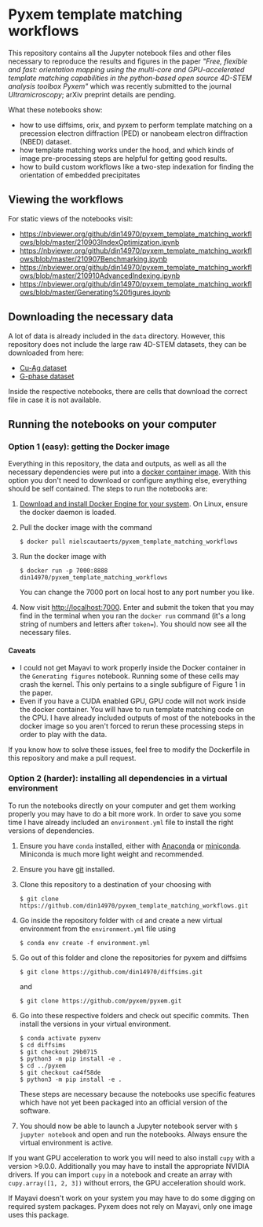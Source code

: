 # Pyxem template matching workflows

This repository contains all the Jupyter notebook files and other files necessary to reproduce the results and figures in the paper *"Free, flexible and fast: orientation mapping using the multi-core and GPU-accelerated template matching capabilities in the python-based open source 4D-STEM analysis toolbox Pyxem"* which was recently submitted to the journal *Ultramicroscopy*; arXiv preprint details are pending.

What these notebooks show:
* how to use diffsims, orix, and pyxem to perform template matching on a precession electron diffraction (PED) or nanobeam electron diffraction (NBED) dataset. 
* how template matching works under the hood, and which kinds of image pre-processing steps are helpful for getting good results.
* how to build custom workflows like a two-step indexation for finding the orientation of embedded precipitates

## Viewing the workflows

For static views of the notebooks visit:

* <https://nbviewer.org/github/din14970/pyxem_template_matching_workflows/blob/master/210903IndexOptimization.ipynb>
* <https://nbviewer.org/github/din14970/pyxem_template_matching_workflows/blob/master/210907Benchmarking.ipynb>
* <https://nbviewer.org/github/din14970/pyxem_template_matching_workflows/blob/master/210910AdvancedIndexing.ipynb>
* <https://nbviewer.org/github/din14970/pyxem_template_matching_workflows/blob/master/Generating%20figures.ipynb>

## Downloading the necessary data

A lot of data is already included in the `data` directory.
However, this repository does not include the large raw 4D-STEM datasets, they can be downloaded from here:
* [Cu-Ag dataset](https://doi.org/10.5281/zenodo.5595292)
* [G-phase dataset](https://doi.org/10.5281/zenodo.5597738)

Inside the respective notebooks, there are cells that download the correct file in case it is not available.

## Running the notebooks on your computer

### Option 1 (easy): getting the Docker image
Everything in this repository, the data and outputs, as well as all the necessary dependencies were put into a [docker container image](https://docs.docker.com/get-started/overview/).
With this option you don't need to download or configure anything else, everything should be self contained.
The steps to run the notebooks are:

1. [Download and install Docker Engine for your system](https://docs.docker.com/engine/install/). On Linux, ensure the docker daemon is loaded.
2. Pull the docker image with the command 
    ```
    $ docker pull nielscautaerts/pyxem_template_matching_workflows
    ```

3. Run the docker image with
    ```
    $ docker run -p 7000:8888 din14970/pyxem_template_matching_workflows
    ```
    You can change the 7000 port on local host to any port number you like.

4. Now visit <http://localhost:7000>. Enter and submit the token that you may find in the terminal when you ran the `docker run` command (it's a long string of numbers and letters after `token=`). You should now see all the necessary files.

#### Caveats
* I could not get Mayavi to work properly inside the Docker container in the `Generating figures` notebook. Running some of these cells may crash the kernel. This only pertains to a single subfigure of Figure 1 in the paper.
* Even if you have a CUDA enabled GPU, GPU code will not work inside the docker container. You will have to run template matching code on the CPU. I have already included outputs of most of the notebooks in the docker image so you aren't forced to rerun these processing steps in order to play with the data.

If you know how to solve these issues, feel free to modify the Dockerfile in this repository and make a pull request.

### Option 2 (harder): installing all dependencies in a virtual environment
To run the notebooks directly on your computer and get them working properly you may have to do a bit more work.
In order to save you some time I have already included an `environment.yml` file to install the right versions of dependencies.

1. Ensure you have `conda` installed, either with [Anaconda](https://www.anaconda.com/products/individual) or [miniconda](https://docs.conda.io/en/latest/miniconda.html). Miniconda is much more light weight and recommended.
2. Ensure you have [git](https://git-scm.com/downloads) installed.
3. Clone this repository to a destination of your choosing with
    ```
    $ git clone https://github.com/din14970/pyxem_template_matching_workflows.git
    ```

4. Go inside the repository folder with `cd` and create a new virtual environment from the `environment.yml` file using
    ```
    $ conda env create -f environment.yml
    ```

5. Go out of this folder and clone the repositories for pyxem and diffsims 
    ```
    $ git clone https://github.com/din14970/diffsims.git
    ```

    and 

    ```
    $ git clone https://github.com/pyxem/pyxem.git
    ```

6. Go into these respective folders and check out specific commits. Then install the versions in your virtual environment.
    ```
    $ conda activate pyxenv
    $ cd diffsims
    $ git checkout 29b0715
    $ python3 -m pip install -e .
    $ cd ../pyxem
    $ git checkout ca4f58de
    $ python3 -m pip install -e .
    ```
    These steps are necessary because the notebooks use specific features which have not yet been packaged into an official version of the software.

7. You should now be able to launch a Jupyter notebook server with `$ jupyter notebook` and open and run the notebooks. Always ensure the virtual environment is active.

If you want GPU acceleration to work you will need to also install `cupy` with a version >9.0.0.
Additionally you may have to install the appropriate NVIDIA drivers.
If you can import `cupy` in a notebook and create an array with `cupy.array([1, 2, 3])` without errors, the GPU acceleration should work.

If Mayavi doesn't work on your system you may have to do some digging on required system packages.
Pyxem does not rely on Mayavi, only one image uses this package.
